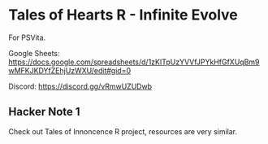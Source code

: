 # Tales of Hearts R - Infinite Evolve
For PSVita.  

Google Sheets: https://docs.google.com/spreadsheets/d/1zKITpUzYVVfJPYkHfGfXUqBm9wMFKJKDYfZEhjUzWXU/edit#gid=0  

Discord: https://discord.gg/vRmwUZUDwb  


## Hacker Note 1
Check out Tales of Innoncence R project, resources are very similar.
